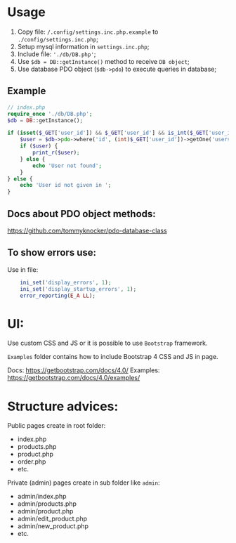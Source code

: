 # Usage

1. Copy file: `/.config/settings.inc.php.example` to `./config/settings.inc.php`;
2. Setup mysql information in `settings.inc.php`;
3. Include file: `'./db/DB.php'`;
4. Use `$db = DB::getInstance()` method to receive `DB object`;
5. Use database PDO object (`$db->pdo`) to execute queries in database;

## Example

```php
// index.php
require_once './db/DB.php';
$db = DB::getInstance();

if (isset($_GET['user_id']) && $_GET['user_id'] && is_int($_GET['user_id'])) {
    $user = $db->pdo->where('id', (int)$_GET['user_id'])->getOne('users');
    if ($user) {
        print_r($user);
    } else {
        echo 'User not found';
    }
} else {
    echo 'User id not given in ';
}

```


## Docs about PDO object methods:
https://github.com/tommyknocker/pdo-database-class


## To show errors use:

Use in file:
```php
    ini_set('display_errors', 1);
    ini_set('display_startup_errors', 1);
    error_reporting(E_A LL);
```


# UI:

Use custom CSS and JS or it is possible to use `Bootstrap` framework.

`Examples` folder contains how to include Bootstrap 4 CSS and JS in page.

Docs: https://getbootstrap.com/docs/4.0/
Examples: https://getbootstrap.com/docs/4.0/examples/


# Structure advices:

Public pages create in root folder:
   - index.php
   - products.php
   - product.php
   - order.php
   - etc.

Private (admin) pages create in sub folder like `admin`:
   - admin/index.php
   - admin/products.php
   - admin/product.php
   - admin/edit_product.php
   - admin/new_product.php
   - etc.